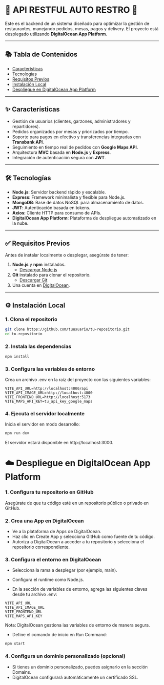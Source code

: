 # 🚀 **API RESTFUL AUTO RESTRO** 🥂

Este es el backend de un sistema diseñado para optimizar la gestión de restaurantes, manejando pedidos, mesas, pagos y delivery. El proyecto está desplegado utilizando **DigitalOcean App Platform**.

---

## 📚 **Tabla de Contenidos**
- [Características](#-características)
- [Tecnologías](#-tecnologías)
- [Requisitos Previos](#-requisitos-previos)
- [Instalación Local](#-instalación-local)
- [Despliegue en DigitalOcean App Platform](#-despliegue-en-digitalocean-app-platform)

---

## ✨ **Características**
- Gestión de usuarios (clientes, garzones, administradores y repartidores).
- Pedidos organizados por mesas y priorizados por tiempo.
- Soporte para pagos en efectivo y transferencias integradas con **Transbank API**.
- Seguimiento en tiempo real de pedidos con **Google Maps API**.
- Arquitectura **MVC** basada en **Node.js** y **Express**.
- Integración de autenticación segura con **JWT**.

---

## 🛠 **Tecnologías**
- **Node.js**: Servidor backend rápido y escalable.
- **Express**: Framework minimalista y flexible para Node.js.
- **MongoDB**: Base de datos NoSQL para almacenamiento de datos.
- **JWT**: Autenticación basada en tokens.
- **Axios**: Cliente HTTP para consumo de APIs.
- **DigitalOcean App Platform**: Plataforma de despliegue automatizado en la nube.

---

## ✅ **Requisitos Previos**
Antes de instalar localmente o desplegar, asegúrate de tener:
1. **Node.js** y **npm** instalados.
   - [Descargar Node.js](https://nodejs.org/)
2. **Git** instalado para clonar el repositorio.
   - [Descargar Git](https://git-scm.com/)
3. Una cuenta en [DigitalOcean](https://www.digitalocean.com/).

---

## ⚙️ **Instalación Local**

### 1. Clona el repositorio
```bash
git clone https://github.com/tuusuario/tu-repositorio.git
cd tu-repositorio
```

### 2. Instala las dependencias
```bash
npm install
```
### 3. Configura las variables de entorno
Crea un archivo .env en la raíz del proyecto con las siguientes variables:

```.env
VITE_API_URL=http://localhost:4000/api
VITE_API_IMAGE_URL=http://localhost:4000
VITE_FRONTEND_URL=http://localhost:5173
VITE_MAPS_API_KEY=tu_api_key_google_maps
```
### 4. Ejecuta el servidor localmente
Inicia el servidor en modo desarrollo:
```bash
npm run dev
```
El servidor estará disponible en http://localhost:3000.

# ☁️ Despliegue en DigitalOcean App Platform
### 1. Configura tu repositorio en GitHub
Asegúrate de que tu código esté en un repositorio público o privado en GitHub.

### 2. Crea una App en DigitalOcean
* Ve a la plataforma de Apps de DigitalOcean.
* Haz clic en Create App y selecciona GitHub como fuente de tu código.
* Autoriza a DigitalOcean a acceder a tu repositorio y selecciona el repositorio correspondiente.

### 3. Configura el entorno en DigitalOcean
* Selecciona la rama a desplegar (por ejemplo, main).

* Configura el runtime como Node.js.

* En la sección de variables de entorno, agrega las siguientes claves desde tu archivo .env:
```.env
VITE_API_URL
VITE_API_IMAGE_URL
VITE_FRONTEND_URL
VITE_MAPS_API_KEY
```

Nota: DigitalOcean gestiona las variables de entorno de manera segura.

* Define el comando de inicio en Run Command:
```bash
npm start
```
### 4. Configura un dominio personalizado (opcional)
* Si tienes un dominio personalizado, puedes asignarlo en la sección Domains.
* DigitalOcean configurará automáticamente un certificado SSL.
